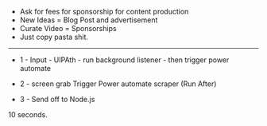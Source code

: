 - Ask for fees for sponsorship for content production
- New Ideas = Blog Post and advertisement
- Curate Video = Sponsorships
- Just copy pasta shit.


---
- 1 - Input - UIPAth - run background listener - then trigger power automate

- 2 - screen grab Trigger Power automate scraper (Run After) 

- 3 - Send off to Node.js

10 seconds.

